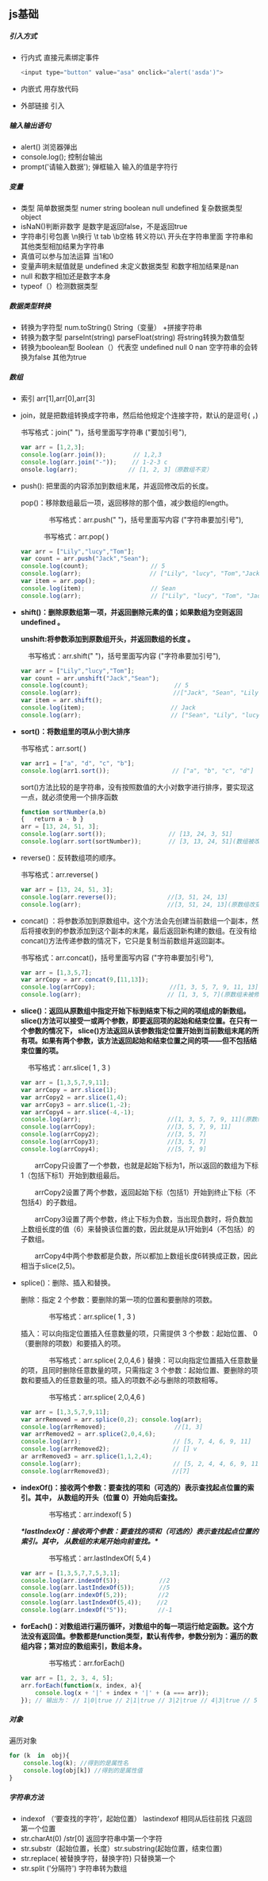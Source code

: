 ##  js基础

#####  引入方式 

- 行内式   直接元素绑定事件  

  ```js
  <input type="button" value="asa" onclick="alert('asda')">
  ```

- 内嵌式  用<script></script>存放代码
- 外部链接 <script src= "my.js"></script> 引入

#####  输入输出语句

-  alert()  浏览器弹出
- console.log(); 控制台输出
- prompt('请输入数据'); 弹框输入 输入的值是字符行

#####  变量

- 类型  简单数据类型 numer  string  boolean  null   undefined  复杂数据类型 object
- isNaN()判断非数字 是数字是返回false，不是返回true
- 字符串引号包裹   \n换行 \t tab  \b空格  转义符以\ 开头在字符串里面  字符串和其他类型相加结果为字符串
- 真值可以参与加法运算 当1和0
- 变量声明未赋值就是 undefined   未定义数据类型  和数字相加结果是nan
- null 和数字相加还是数字本身
- typeof（）检测数据类型

#####  数据类型转换

- 转换为字符型    num.toString()  String（变量） +拼接字符串
- 转换为数字型   parseInt(string)  parseFloat(string)  将string转换为数值型
- 转换为boolean型  Boolean（）代表空 undefined  null 0 nan 空字符串的会转换为false 其他为true

#####  数组

- 索引 arr[1],arr[0],arr[3]

- join，就是把数组转换成字符串，然后给他规定个连接字符，默认的是逗号( ，)

  书写格式：join(" ")，括号里面写字符串 ("要加引号"),

  ```js
  var arr = [1,2,3]; 
  console.log(arr.join()); 　　　　// 1,2,3 
  console.log(arr.join("-")); 　　// 1-2-3 c
  onsole.log(arr); 　　　　　　　　// [1, 2, 3]（原数组不变）
  ```

- push(): 把里面的内容添加到数组末尾，并返回修改后的长度。

  pop()：移除数组最后一项，返回移除的那个值，减少数组的length。

  　　　　书写格式：arr.push(" ")，括号里面写内容 ("字符串要加引号"),

  　　　  书写格式：arr.pop( )

  ```js
  var arr = ["Lily","lucy","Tom"]; 
  var count = arr.push("Jack","Sean"); 
  console.log(count); 　　　　　　　　　　// 5 
  console.log(arr); 　　　　　　　　　　　// ["Lily", "lucy", "Tom","Jack","Sean"] 
  var item = arr.pop(); 
  console.log(item); 　　　　　　　　　　 // Sean 
  console.log(arr); 　　　　　　　　　　  // ["Lily", "lucy", "Tom", "Jack"]
  ```

- **shift()：删除原数组第一项，并返回删除元素的值；如果数组为空则返回undefined 。** 

  **unshift:将参数添加到原数组开头，并返回数组的长度 。**

  　书写格式：arr.shift(" ")，括号里面写内容 ("字符串要加引号"),

  ```js
  var arr = ["Lily","lucy","Tom"]; 
  var count = arr.unshift("Jack","Sean"); 
  console.log(count); 　　　　　　　　　　　　　　// 5 
  console.log(arr); 　　　　　　　　　　　　　　　//["Jack", "Sean", "Lily", "lucy", "Tom"] 
  var item = arr.shift(); 
  console.log(item); 　　　　　　　　　　　　　　// Jack 
  console.log(arr); 　　　　　　　　　　　　　　 // ["Sean", "Lily", "lucy", "Tom"]
  ```

- **sort()：将数组里的项从小到大排序**

  书写格式：arr.sort( )

  ```js
  var arr1 = ["a", "d", "c", "b"];
  console.log(arr1.sort()); 　　　　　　　　　　// ["a", "b", "c", "d"]
  ```

  sort()方法比较的是字符串，没有按照数值的大小对数字进行排序，要实现这一点，就必须使用一个排序函数

  ```js
  function sortNumber(a,b) 
  { 　return a - b }
  arr = [13, 24, 51, 3]; 
  console.log(arr.sort()); 　　　　　　　　　　// [13, 24, 3, 51] 
  console.log(arr.sort(sortNumber)); 　　　　// [3, 13, 24, 51](数组被改变)
  ```

- reverse()：反转数组项的顺序。

  书写格式：arr.reverse( )

  ```js
  var arr = [13, 24, 51, 3]; 
  console.log(arr.reverse()); 　　　　　　　　//[3, 51, 24, 13] 
  console.log(arr); 　　　　　　　　　　　　　　//[3, 51, 24, 13](原数组改变)
  ```

- concat() ：将参数添加到原数组中。这个方法会先创建当前数组一个副本，然后将接收到的参数添加到这个副本的末尾，最后返回新构建的数组。在没有给 concat()方法传递参数的情况下，它只是复制当前数组并返回副本。

  书写格式：arr.concat()，括号里面写内容 ("字符串要加引号"),

  ```js
  var arr = [1,3,5,7]; 
  var arrCopy = arr.concat(9,[11,13]); 
  console.log(arrCopy); 　　　　　　　　　　　　//[1, 3, 5, 7, 9, 11, 13] 
  console.log(arr); 　　　　　　　　　　　　　　// [1, 3, 5, 7](原数组未被修改)
  ```

- **slice()：返回从原数组中指定开始下标到结束下标之间的项组成的新数组。slice()方法可以接受一或两个参数，即要返回项的起始和结束位置。在只有一个参数的情况下， slice()方法返回从该参数指定位置开始到当前数组末尾的所有项。如果有两个参数，该方法返回起始和结束位置之间的项——但不包括结束位置的项。**

  　书写格式：arr.slice( 1 , 3 )

  ```js
  var arr = [1,3,5,7,9,11]; 
  var arrCopy = arr.slice(1); 
  var arrCopy2 = arr.slice(1,4); 
  var arrCopy3 = arr.slice(1,-2); 
  var arrCopy4 = arr.slice(-4,-1); 
  console.log(arr); 　　　　　　　　　　　　　　//[1, 3, 5, 7, 9, 11](原数组没变) 
  console.log(arrCopy); 　　　　　　　　　　　 //[3, 5, 7, 9, 11] 
  console.log(arrCopy2); 　　　　　　　　　　　//[3, 5, 7] 
  console.log(arrCopy3); 　　　　　　　　　　　//[3, 5, 7] 
  console.log(arrCopy4); 　　　　　　　　　　　//[5, 7, 9]
  ```

  　　arrCopy只设置了一个参数，也就是起始下标为1，所以返回的数组为下标1（包括下标1）开始到数组最后。 

  　　arrCopy2设置了两个参数，返回起始下标（包括1）开始到终止下标（不包括4）的子数组。 

  　　arrCopy3设置了两个参数，终止下标为负数，当出现负数时，将负数加上数组长度的值（6）来替换该位置的数，因此就是从1开始到4（不包括）的子数组。 

  　　arrCopy4中两个参数都是负数，所以都加上数组长度6转换成正数，因此相当于slice(2,5)。

- splice()：删除、插入和替换。

  删除：指定 2 个参数：要删除的第一项的位置和要删除的项数。

  　　　　书写格式：arr.splice( 1 , 3 )

  插入：可以向指定位置插入任意数量的项，只需提供 3 个参数：起始位置、 0（要删除的项数）和要插入的项。

  　　　　书写格式：arr.splice( 2,0,4,6 )
  替换：可以向指定位置插入任意数量的项，且同时删除任意数量的项，只需指定 3 个参数：起始位置、要删除的项数和要插入的任意数量的项。插入的项数不必与删除的项数相等。

  　　　　书写格式：arr.splice( 2,0,4,6 )

  ```js
  var arr = [1,3,5,7,9,11]; 
  var arrRemoved = arr.splice(0,2); console.log(arr); 　　　　　　　　　　　　　　　//[5, 7, 9, 11] 
  console.log(arrRemoved); 　　　　　　　　　　　//[1, 3] 
  var arrRemoved2 = arr.splice(2,0,4,6); 
  console.log(arr); 　　　　　　　　　　　　　　　// [5, 7, 4, 6, 9, 11] 
  console.log(arrRemoved2); 　　　　　　　　　　// [] v
  ar arrRemoved3 = arr.splice(1,1,2,4); 
  console.log(arr); 　　　　　　　　　　　　　　　// [5, 2, 4, 4, 6, 9, 11] 
  console.log(arrRemoved3); 　　　　　　　　　　//[7]
  ```

- **indexOf()：接收两个参数：要查找的项和（可选的）表示查找起点位置的索引。其中， 从数组的开头（位置 0）开始向后查找。**

  　　　　书写格式：arr.indexof( 5 )

  ***\*lastIndexOf：接收两个参数：要查找的项和（可选的）表示查找起点位置的索引。其中， 从数组的末尾开始向前查找。\**** 

  　　　　书写格式：arr.lastIndexOf( 5,4 )

  ```js
  var arr = [1,3,5,7,7,5,3,1]; 
  console.log(arr.indexOf(5)); 　　　　　　//2 
  console.log(arr.lastIndexOf(5)); 　　　 //5 
  console.log(arr.indexOf(5,2)); 　　　　 //2 
  console.log(arr.lastIndexOf(5,4)); 　　//2 
  console.log(arr.indexOf("5")); 　　　　 //-1
  ```

- **forEach()：对数组进行遍历循环，对数组中的每一项运行给定函数。这个方法没有返回值。参数都是function类型，默认有传参，参数分别为：遍历的数组内容；第对应的数组索引，数组本身。**

  　　　　书写格式：arr.forEach()

  ```js
  var arr = [1, 2, 3, 4, 5]; 
  arr.forEach(function(x, index, a){ 
      console.log(x + '|' + index + '|' + (a === arr)); 
  }); // 输出为： // 1|0|true // 2|1|true // 3|2|true // 4|3|true // 5|4|true
  ```

##### 对象

遍历对象  

```js
for (k  in  obj){  
	console.log(k); //得到的是属性名
    console.log(obj[k]) //得到的是属性值
}
```

##### 字符串方法 #####

- indexof （‘要查找的字符‘，起始位置） lastindexof 相同从后往前找  只返回第一个位置
- str.charAt(0)  /str[0] 返回字符串中第一个字符
- str.substr（起始位置，长度）str.substring(起始位置，结束位置)
- str.replace( 被替换字符，替换字符)  只替换第一个
- str.split ('分隔符') 字符串转为数组